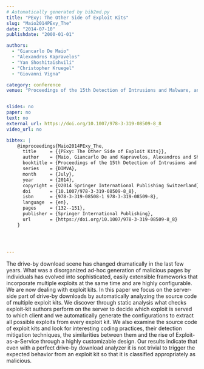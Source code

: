 ```yaml
---
# Automatically generated by bib2md.py
title: "PExy: The Other Side of Exploit Kits"
slug: "Maio2014PExy_The"
date: "2014-07-10"
publishdate: "2000-01-01"

authors:
  - "Giancarlo De Maio"
  - "Alexandros Kapravelos"
  - "Yan Shoshitaishvili"
  - "Christopher Kruegel"
  - "Giovanni Vigna"

category: conference
venue: "Proceedings of the 15th Detection of Intrusions and Malware, and Vulnerability Assessment (DIMVA)"


slides: no
paper: no
text: no
external_url: https://doi.org/10.1007/978-3-319-08509-8_8
video_url: no

bibtex: |
    @inproceedings{Maio2014PExy_The,
      title     = {{PExy: The Other Side of Exploit Kits}},
      author    = {Maio, Giancarlo De and Kapravelos, Alexandros and Shoshitaishvili, Yan and Kruegel, Christopher and Vigna, Giovanni},
      booktitle = {Proceedings of the 15th Detection of Intrusions and Malware, and Vulnerability Assessment},
      series    = {DIMVA},
      month     = {July},
      year      = {2014},
      copyright = {©2014 Springer International Publishing Switzerland},
      doi       = {10.1007/978-3-319-08509-8_8},
      isbn      = {978-3-319-08508-1 978-3-319-08509-8},
      language  = {en},
      pages     = {132--151},
      publisher = {Springer International Publishing},
      url       = {https://doi.org/10.1007/978-3-319-08509-8_8}
    }




---
```


The drive-by download scene has changed dramatically in the last few years. What was a disorganized ad-hoc generation of malicious pages by individuals has evolved into sophisticated, easily extensible frameworks that incorporate multiple exploits at the same time and are highly configurable. We are now dealing with exploit kits. In this paper we focus on the server-side part of drive-by downloads by automatically analyzing the source code of multiple exploit kits. We discover through static analysis what checks exploit-kit authors perform on the server to decide which exploit is served to which client and we automatically generate the configurations to extract all possible exploits from every exploit kit. We also examine the source code of exploit kits and look for interesting coding practices, their detection mitigation techniques, the similarities between them and the rise of Exploit-as-a-Service through a highly customizable design. Our results indicate that even with a perfect drive-by download analyzer it is not trivial to trigger the expected behavior from an exploit kit so that it is classified appropriately as malicious.